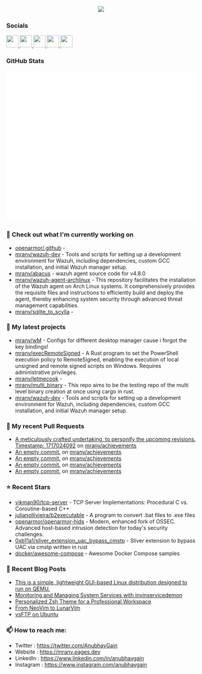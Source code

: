 <p align="center"><img src="https://raw.githubusercontent.com/mranv/mranv/main/anubhavgain.png" /></p>



### Socials

<p align="left"> <a href="https://www.github.com/mranv" target="_blank" rel="noreferrer"> <picture> <source media="(prefers-color-scheme: dark)" srcset="https://raw.githubusercontent.com/danielcranney/readme-generator/main/public/icons/socials/github-dark.svg" /> <source media="(prefers-color-scheme: light)" srcset="https://raw.githubusercontent.com/danielcranney/readme-generator/main/public/icons/socials/github.svg" /> <img src="https://raw.githubusercontent.com/danielcranney/readme-generator/main/public/icons/socials/github.svg" width="32" height="32" /> </picture> </a> <a href="http://www.instagram.com/anubhavgain" target="_blank" rel="noreferrer"> <picture> <source media="(prefers-color-scheme: dark)" srcset="https://raw.githubusercontent.com/danielcranney/readme-generator/main/public/icons/socials/instagram-dark.svg" /> <source media="(prefers-color-scheme: light)" srcset="https://raw.githubusercontent.com/danielcranney/readme-generator/main/public/icons/socials/instagram.svg" /> <img src="https://raw.githubusercontent.com/danielcranney/readme-generator/main/public/icons/socials/instagram.svg" width="32" height="32" /> </picture> </a> <a href="https://www.linkedin.com/in/anubhavgain" target="_blank" rel="noreferrer"> <picture> <source media="(prefers-color-scheme: dark)" srcset="https://raw.githubusercontent.com/danielcranney/readme-generator/main/public/icons/socials/linkedin-dark.svg" /> <source media="(prefers-color-scheme: light)" srcset="https://raw.githubusercontent.com/danielcranney/readme-generator/main/public/icons/socials/linkedin.svg" /> <img src="https://raw.githubusercontent.com/danielcranney/readme-generator/main/public/icons/socials/linkedin.svg" width="32" height="32" /> </picture> </a> <a href="https://mranv.pages.dev/rss.xml" target="_blank" rel="noreferrer"> <picture> <source media="(prefers-color-scheme: dark)" srcset="https://raw.githubusercontent.com/danielcranney/readme-generator/main/public/icons/socials/rss-dark.svg" /> <source media="(prefers-color-scheme: light)" srcset="https://raw.githubusercontent.com/danielcranney/readme-generator/main/public/icons/socials/rss.svg" /> <img src="https://raw.githubusercontent.com/danielcranney/readme-generator/main/public/icons/socials/rss.svg" width="32" height="32" /> </picture> </a> <a href="https://www.x.com/AnubhavGain" target="_blank" rel="noreferrer"> <picture> <source media="(prefers-color-scheme: dark)" srcset="https://raw.githubusercontent.com/danielcranney/readme-generator/main/public/icons/socials/twitter-dark.svg" /> <source media="(prefers-color-scheme: light)" srcset="https://raw.githubusercontent.com/danielcranney/readme-generator/main/public/icons/socials/twitter.svg" /> <img src="https://raw.githubusercontent.com/danielcranney/readme-generator/main/public/icons/socials/twitter.svg" width="32" height="32" /> </picture> </a> </p>

### GitHub Stats

<p align="left"><img src="https://raw.githubusercontent.com/mranv/mranv/main/github-metrics.svg" /></p>

### 👷 Check out what I'm currently working on

- [openarmor/.github](https://github.com/openarmor/.github) - 
- [mranv/wazuh-dev](https://github.com/mranv/wazuh-dev) - Tools and scripts for setting up a development environment for Wazuh, including dependencies, custom GCC installation, and initial Wazuh manager setup.
- [mranv/abacus](https://github.com/mranv/abacus) - wazuh agent source code for v4.8.0
- [mranv/wazuh-agent-archlinux](https://github.com/mranv/wazuh-agent-archlinux) - This repository facilitates the installation of the Wazuh agent on Arch Linux systems. It comprehensively provides the requisite files and instructions to efficiently build and deploy the agent, thereby enhancing system security through advanced threat management capabilities.
- [mranv/sqlite_to_scylla](https://github.com/mranv/sqlite_to_scylla) - 
### 🌱 My latest projects

- [mranv/wM](https://github.com/mranv/wM) - Configs for different desktop manager cause i forgot the key bindings!
- [mranv/execRemoteSigned](https://github.com/mranv/execRemoteSigned) - A Rust program to set the PowerShell execution policy to RemoteSigned, enabling the execution of local unsigned and remote signed scripts on Windows. Requires administrative privileges.
- [mranv/letmecook](https://github.com/mranv/letmecook) - 
- [mranv/multi_binary](https://github.com/mranv/multi_binary) - This repo aims to be the testing repo of the multi level binary creation at once using cargo in rust.
- [mranv/wazuh-dev](https://github.com/mranv/wazuh-dev) - Tools and scripts for setting up a development environment for Wazuh, including dependencies, custom GCC installation, and initial Wazuh manager setup.
### 🔨 My recent Pull Requests

- [A meticulously crafted undertaking, to personify the upcoming revisions. Timestamp: 1717024092](https://github.com/mranv/achievements/pull/11) on [mranv/achievements](https://github.com/mranv/achievements)
- [An empty commit.](https://github.com/mranv/achievements/pull/10) on [mranv/achievements](https://github.com/mranv/achievements)
- [An empty commit.](https://github.com/mranv/achievements/pull/9) on [mranv/achievements](https://github.com/mranv/achievements)
- [An empty commit.](https://github.com/mranv/achievements/pull/8) on [mranv/achievements](https://github.com/mranv/achievements)
- [An empty commit.](https://github.com/mranv/achievements/pull/7) on [mranv/achievements](https://github.com/mranv/achievements)
### ⭐ Recent Stars

- [vikman90/tcp-server](https://github.com/vikman90/tcp-server) - TCP Server Implementations: Procedural C vs. Coroutine-based C&#43;&#43;
- [julianollivieira/b2executable](https://github.com/julianollivieira/b2executable) - A program to convert .bat files to .exe files
- [openarmor/openarmor-hids](https://github.com/openarmor/openarmor-hids) - Modern, enhanced fork of OSSEC. Advanced host-based intrusion detection for today&#39;s security challenges.
- [0xb11a1/sliver_extension_uac_bypass_cmstp](https://github.com/0xb11a1/sliver_extension_uac_bypass_cmstp) - Sliver extension to bypass UAC via cmstp written in rust
- [docker/awesome-compose](https://github.com/docker/awesome-compose) - Awesome Docker Compose samples
### 📰 Recent Blog Posts

- [This is a simple, lightweight GUI-based Linux distribution designed to run on QEMU.](https://mranv.pages.dev/posts/simple-gui-linux-os/)
- [Monitoring and Managing System Services with invinservicedemon](https://mranv.pages.dev/posts/invinservicedemon-system-service-management/)
- [Personalized Zsh Theme for a Professional Workspace](https://mranv.pages.dev/posts/personalized-zsh-theme/)
- [From NeoVim to LunarVim](https://mranv.pages.dev/posts/from-neovim-to-lunarvim/)
- [vsFTP on Ubuntu](https://mranv.pages.dev/posts/vsftp-on-ubuntu/)
### 📫 How to reach me:
  - Twitter   : <https://twitter.com/AnubhavGain>
  - Website   : <https://mranv.pages.dev>
  - LinkedIn  : <https://www.linkedin.com/in/anubhavgain>
  - Instagram : <https://www.instagram.com/anubhavgain>
